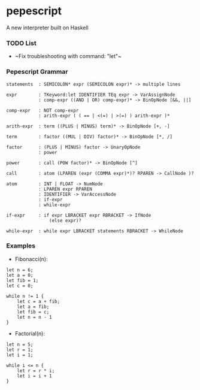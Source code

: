# pepescript
A new interpreter built on Haskell

### TODO List
* ~Fix troubleshooting with command: "let"~

### Pepescript Grammar

```
statements  : SEMICOLON* expr (SEMICOLON expr)* -> multiple lines

expr        : TKeyword:let IDENTIFIER TEq expr -> VarAssignNode
            : comp-expr ((AND | OR) comp-expr)* -> BinOpNode [&&, ||]

comp-expr   : NOT comp-expr
            : arith-expr ( ( == | <(=) | >(=) ) arith-expr )*

arith-expr  : term ((PLUS | MINUS) term)* -> BinOpNode [+, -]

term        : factor ((MUL | DIV) factor)* -> BinOpNode [*, /]

factor      : (PLUS | MINUS) factor -> UnaryOpNode
            : power

power       : call (POW factor)* -> BinOpNode [^]

call        : atom (LPAREN (expr (COMMA expr)*)? RPAREN -> CallNode )?

atom        : INT | FLOAT -> NumNode
            : LPAREN expr RPAREN
            : IDENTIFIER -> VarAccessNode
            : if-expr
            : while-expr

if-expr     : if expr LBRACKET expr RBRACKET -> IfNode
                (else expr)?

while-expr  : while expr LBRACKET statements RBRACKET -> WhileNode
``` 

### Examples

* Fibonacci(n):
```
let n = 6; 
let a = 0; 
let fib = 1; 
let c = 0;

while n != 1 { 
	let c = a + fib;
	let a = fib; 
	let fib = c; 
	let n = n - 1
}
```

* Factorial(n):
```
let n = 5;
let r = 1;
let i = 1;

while i <= n {
    let r = r * i;
    let i = i + 1
}
```